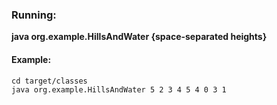 ### Running:

**java org.example.HillsAndWater {space-separated heights}**

#### Example:

````
cd target/classes
java org.example.HillsAndWater 5 2 3 4 5 4 0 3 1
````